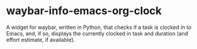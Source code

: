 # waybar-info-emacs-org-clock
A widget for waybar, written in Python, that checks if a task is clocked in to Emacs, and, if so, displays the currently clocked in task and duration (and effort estimate, if available).
